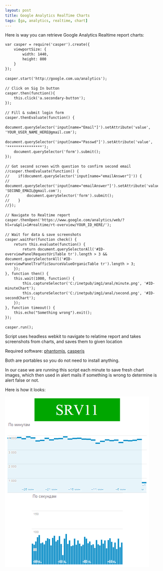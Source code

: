 ```yaml
---
layout: post
title: Google Analytics RealTime Charts
tags: [ga, analytics, realtime, chart]
---
```


Here is way you can retrieve Google Analytics Realtime report charts:

	var casper = require('casper').create({
		viewportSize: {
			width: 1440,
			height: 800
		}
	});

	casper.start('http://google.com.ua/analytics');

	// Click on Sig In button
	casper.then(function(){
		this.click('a.secondary-button');
	});

	// Fill & submit login form
	casper.thenEvaluate(function() {
		document.querySelector('input[name="Email"]').setAttribute('value', 'YOUR_USER_NAME_HERE@gmail.com');
		document.querySelector('input[name="Passwd"]').setAttribute('value', '****************');
		document.querySelector('form').submit();
	});

	// Got second screen with question to confirm second email
	//casper.thenEvaluate(function() {
	//    if(document.querySelector('input[name="emailAnswer"]')) {
	//        document.querySelector('input[name="emailAnswer"]').setAttribute('value', 'SECOND_EMAIL@gmail.com');
	//        document.querySelector('form').submit();
	//    }
	//});

	// Navigate to Realtime report
	casper.thenOpen('https://www.google.com/analytics/web/?hl=ru&pli=1#realtime/rt-overview/YOUR_ID_HERE/');

	// Wait for data & save screenshots
	casper.waitFor(function check() {		
		return this.evaluate(function() {
			return document.querySelectorAll('#ID-overviewPanelRequestUriTable tr').length > 3 && document.querySelectorAll('#ID-overviewPanelTrafficSourceValueOrganicTable tr').length > 3;
		});
	}, function then() {
		this.wait(1000, function() {
			this.captureSelector('C:/inetpub/img1/anal/minute.png', '#ID-minuteChart');
			this.captureSelector('C:/inetpub/img1/anal/second.png', '#ID-secondChart');
		});
	}, function timeout() {
		this.echo("Something wrong").exit();
	});

	casper.run();

Script uses headless webkit to navigate to relatime report and takes screenshots from charts, and saves them to given location

Required software: [phantomjs](http://phantomjs.org/), [casperjs](http://casperjs.org/)

Both are portables so you do not need to install anything.

In our case we are running this script each minute to save fresh chart images, which then used in alert mails if something is wrong to determine is alert false or not.

Here is how it looks:

![Example](/images/posts/anal.png)